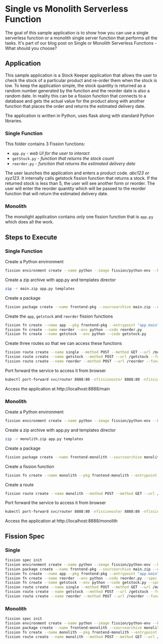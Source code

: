 # Single vs Monolith Serverless Function

The goal of this sample application is to show how you can use a single serverless function or a monolith single server function that performs all the tasks.
It's part of our blog post on Single or Monolith Serverless Functions - What should you choose?

## Application

This sample application is a Stock Keeper application that allows the user to check the stock of a particular product and re-order them when the stock is low.
To keep the application simple, the stock quantity is returned as a random number generated by the function and the reorder date is also a random date.
In reality this can be a fission function that connects to a database and gets the actual value for the product along with another function that places the order and returns the estimated delivery date.

The application is written in Python, uses flask along with standard Python libraries.

### Single Function

This folder contains 3 Fission functions:

* `app.py` - *web UI for the user to interact*
* `getStock.py` - *function that returns the stock count*
* `reorder.py` - *function that returns the estimated delivery date*

The user launches the application and enters a product code. *abc123 or xyz123*.
It internally calls getstock fission function that returns a stock.
If the returned stock is less than 5, the user will see another form or reorder.
The user will enter the reorder quantity which will be passed to the reorder function that will return the estimated delivery date.

### Monolith

The monolight application contains only one fission function that is `app.py` which does all the work.

## Steps to Execute

### Single Function

Create a Python environment

```bash
fission environment create --name python --image fission/python-env --builder fission/python-builder:latest
```

Create a zip archive with app.py and templates director

```bash
zip -r main.zip app.py templates
```

Create a package

```bash
fission package create --name frontend-pkg --sourcearchive main.zip --env python
```

Create the `app`, `getstock` and `reorder` fission functions

```bash
fission fn create --name app --pkg frontend-pkg --entrypoint "app.main" 
fission fn create --name reorder --env python --code reorder.py
fission fn create --name getstock --env python --code getstock.py
```

Create three routes so that we can access these functions

```bash
fission route create --name single --method POST --method GET --url /main --function app
fission route create --name getstock --method POST --url /getstock --function getstock
fission route create --name reorder --method POST --url /reorder --function reorder
```

Port forward the service to access it from browser

```bash
kubectl port-forward svc/router 8888:80 -nfissionouter 8888:80 -nfission
```

Access the application at http://localhost:8888/main

### Monolith

Create a Python environment

```bash
fission environment create --name python --image fission/python-env --builder fission/python-builder:latest
```

Create a zip archive with app.py and templates director

```bash
zip -r monolith.zip app.py templates
```

Create a package

```bash
fission package create --name frontend-monolith --sourcearchive monolith.zip --env python
```

Create a fission function

```bash
fission fn create --name monolith --pkg frontend-monolith --entrypoint "app.main" 
```

Create a route

```bash
fission route create --name monolith --method POST --method GET --url /monolith --function monolith 
```

Port forward the service to access it from browser

```bash
kubectl port-forward svc/router 8888:80 -nfissionouter 8888:80 -nfission
```

Access the application at http://localhost:8888/monolith

## Fission Spec

### Single

```bash
fission spec init
fission environment create --name python --image fission/python-env --builder fission/python-builder:latest --spec
fission package create --name frontend-pkg --sourcearchive main.zip --env python --spec
fission fn create --name app --pkg frontend-pkg --entrypoint "app.main" --spec
fission fn create --name reorder --env python --code reorder.py --spec
fission fn create --name getstock --env python --code getstock.py --spec
fission route create --name single --method POST --method GET --url /main --function app --spec
fission route create --name getstock --method POST --url /getstock --function getstock --spec
fission route create --name reorder --method POST --url /reorder --function reorder --spec
```

### Monolith

```bash
fission spec init
fission environment create --name python --image fission/python-env --builder fission/python-builder:latest --spec
fission package create --name frontend-monolith --sourcearchive monolith.zip --env python --spec
fission fn create --name monolith --pkg frontend-monolith --entrypoint "app.main" --spec
fission route create --name monolith --method POST --method GET --url /monolith --function monolith --spec
```